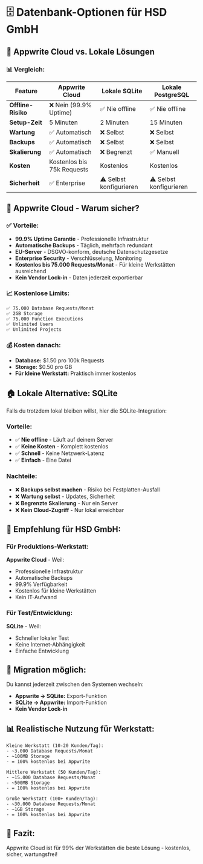 # 🗄️ Datenbank-Optionen für HSD GmbH

## 🔄 **Appwrite Cloud vs. Lokale Lösungen**

### 📊 **Vergleich:**

| Feature | Appwrite Cloud | Lokale SQLite | Lokale PostgreSQL |
|---------|----------------|---------------|-------------------|
| **Offline-Risiko** | ❌ Nein (99.9% Uptime) | ✅ Nie offline | ✅ Nie offline |
| **Setup-Zeit** | 5 Minuten | 2 Minuten | 15 Minuten |
| **Wartung** | ✅ Automatisch | ❌ Selbst | ❌ Selbst |
| **Backups** | ✅ Automatisch | ❌ Selbst | ❌ Selbst |
| **Skalierung** | ✅ Automatisch | ❌ Begrenzt | ✅ Manuell |
| **Kosten** | Kostenlos bis 75k Requests | Kostenlos | Kostenlos |
| **Sicherheit** | ✅ Enterprise | ⚠️ Selbst konfigurieren | ⚠️ Selbst konfigurieren |

## 🏢 **Appwrite Cloud - Warum sicher?**

### **✅ Vorteile:**
- **99.9% Uptime Garantie** - Professionelle Infrastruktur
- **Automatische Backups** - Täglich, mehrfach redundant
- **EU-Server** - DSGVO-konform, deutsche Datenschutzgesetze
- **Enterprise Security** - Verschlüsselung, Monitoring
- **Kostenlos bis 75.000 Requests/Monat** - Für kleine Werkstätten ausreichend
- **Kein Vendor Lock-in** - Daten jederzeit exportierbar

### **📈 Kostenlose Limits:**
```
✅ 75.000 Database Requests/Monat
✅ 2GB Storage
✅ 75.000 Function Executions
✅ Unlimited Users
✅ Unlimited Projects
```

### **💰 Kosten danach:**
- **Database:** $1.50 pro 100k Requests
- **Storage:** $0.50 pro GB
- **Für kleine Werkstatt:** Praktisch immer kostenlos

## 🏠 **Lokale Alternative: SQLite**

Falls du trotzdem lokal bleiben willst, hier die SQLite-Integration:

### **Vorteile:**
- ✅ **Nie offline** - Läuft auf deinem Server
- ✅ **Keine Kosten** - Komplett kostenlos
- ✅ **Schnell** - Keine Netzwerk-Latenz
- ✅ **Einfach** - Eine Datei

### **Nachteile:**
- ❌ **Backups selbst machen** - Risiko bei Festplatten-Ausfall
- ❌ **Wartung selbst** - Updates, Sicherheit
- ❌ **Begrenzte Skalierung** - Nur ein Server
- ❌ **Kein Cloud-Zugriff** - Nur lokal erreichbar

## 🎯 **Empfehlung für HSD GmbH:**

### **Für Produktions-Werkstatt:**
**Appwrite Cloud** - Weil:
- Professionelle Infrastruktur
- Automatische Backups
- 99.9% Verfügbarkeit
- Kostenlos für kleine Werkstätten
- Kein IT-Aufwand

### **Für Test/Entwicklung:**
**SQLite** - Weil:
- Schneller lokaler Test
- Keine Internet-Abhängigkeit
- Einfache Entwicklung

## 🔄 **Migration möglich:**
Du kannst jederzeit zwischen den Systemen wechseln:
- **Appwrite → SQLite:** Export-Funktion
- **SQLite → Appwrite:** Import-Funktion
- **Kein Vendor Lock-in**

## 📊 **Realistische Nutzung für Werkstatt:**

```
Kleine Werkstatt (10-20 Kunden/Tag):
- ~3.000 Database Requests/Monat
- ~100MB Storage
- = 100% kostenlos bei Appwrite

Mittlere Werkstatt (50 Kunden/Tag):
- ~15.000 Database Requests/Monat  
- ~500MB Storage
- = 100% kostenlos bei Appwrite

Große Werkstatt (100+ Kunden/Tag):
- ~30.000 Database Requests/Monat
- ~1GB Storage  
- = 100% kostenlos bei Appwrite
```

## 🚀 **Fazit:**
Appwrite Cloud ist für 99% der Werkstätten die beste Lösung - kostenlos, sicher, wartungsfrei!